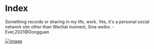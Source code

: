 Index 
=====================

Something records or sharing in my life, work. Yes, it's a personal social network site other than Wechat moment, Sina weibo. -Evel,2021@Dongguan

[![image](https://picsum.photos/360/780?random=1)](https://picsum.photos/360/780?random=1)
